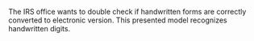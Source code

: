 The IRS office wants to double check if handwritten forms are correctly converted to electronic version. 
This presented model recognizes handwritten digits.
